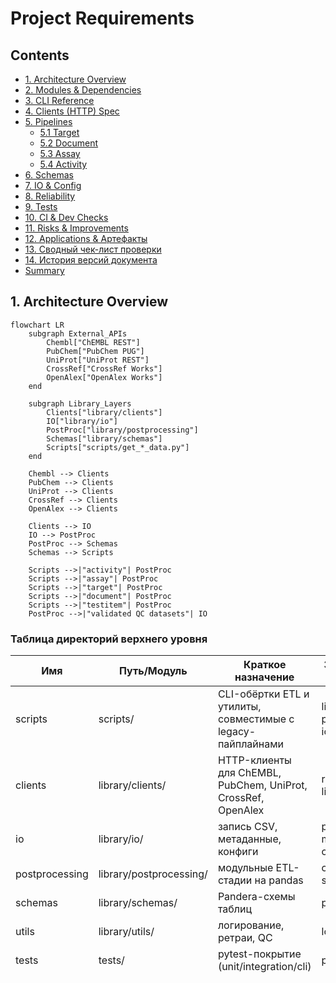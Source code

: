 # Project Requirements

## Contents
- [1. Architecture Overview](#1-architecture-overview)
- [2. Modules & Dependencies](#2-modules--dependencies)
- [3. CLI Reference](#3-cli-reference)
- [4. Clients (HTTP) Spec](#4-clients-http-spec)
- [5. Pipelines](#5-pipelines)
  - [5.1 Target](#51-target)
  - [5.2 Document](#52-document)
  - [5.3 Assay](#53-assay)
  - [5.4 Activity](#54-activity)
- [6. Schemas](#6-schemas)
- [7. IO & Config](#7-io--config)
- [8. Reliability](#8-reliability)
- [9. Tests](#9-tests)
- [10. CI & Dev Checks](#10-ci--dev-checks)
- [11. Risks & Improvements](#11-risks--improvements)
- [12. Applications & Артефакты](#12-applications--артефакты)
- [13. Сводный чек-лист проверки](#13-сводный-чек-лист-проверки)
- [14. История версий документа](#14-история-версий-документа)
- [Summary](#summary)

## 1. Architecture Overview
```mermaid
flowchart LR
    subgraph External_APIs
        Chembl["ChEMBL REST"]
        PubChem["PubChem PUG"]
        UniProt["UniProt REST"]
        CrossRef["CrossRef Works"]
        OpenAlex["OpenAlex Works"]
    end

    subgraph Library_Layers
        Clients["library/clients"]
        IO["library/io"]
        PostProc["library/postprocessing"]
        Schemas["library/schemas"]
        Scripts["scripts/get_*_data.py"]
    end

    Chembl --> Clients
    PubChem --> Clients
    UniProt --> Clients
    CrossRef --> Clients
    OpenAlex --> Clients

    Clients --> IO
    IO --> PostProc
    PostProc --> Schemas
    Schemas --> Scripts

    Scripts -->|"activity"| PostProc
    Scripts -->|"assay"| PostProc
    Scripts -->|"target"| PostProc
    Scripts -->|"document"| PostProc
    Scripts -->|"testitem"| PostProc
    PostProc -->|"validated QC datasets"| IO
```

### Таблица директорий верхнего уровня

| Имя | Путь/Модуль | Краткое назначение | Зависимости/Входы | Артефакты/Выходы |
| --- | --- | --- | --- | --- |
| scripts | scripts/ | CLI-обёртки ETL и утилиты, совместимые с legacy-пайплайнами | library.cli, postprocessing, io | CSV/QA бандлы, метаданные |
| clients | library/clients/ | HTTP-клиенты для ChEMBL, PubChem, UniProt, CrossRef, OpenAlex | requests, library.utils.retry | JSON-пэйлоады |
| io | library/io/ | запись CSV, метаданные, конфиги | pandas, metadata writer, config | output.* CSV, .meta.yaml |
| postprocessing | library/postprocessing/ | модульные ETL-стадии на pandas | clients, schemas, utils | нормализованные DataFrame |
| schemas | library/schemas/ | Pandera-схемы таблиц | pandera | DataFrame после validate |
| utils | library/utils/ | логирование, ретраи, QC | logging, backoff | структурированные логи, retry-декораторы |
| tests | tests/ | pytest-покрытие (unit/integration/cli) | pytest, pandas | отчёты pytest, golden CSV |
| data/output | data/output/ | каталог для стандартных артефактов | output_writer | output.<table>_*.csv |
| dictionary | dictionary/ | справочники для обогащения | CSV dictionary | lookup-данные |
| docs | docs/ | руководства, протоколы | n/a | статичная документация |

### Сводная таблица CLI-скриптов `scripts/get_*_data.py`

| Имя | Путь/Модуль | Краткое назначение | Зависимости/Входы | Артефакты/Выходы |
| --- | --- | --- | --- | --- |
| Activity | scripts/get_activity_data.py | Загрузка активностей ChEMBL, постобработка и QC | идентификаторы, ChEMBL API, postprocessing.activities | output.activity_<date>.csv, *_quality_report_table.csv, *_data_correlation_report_table.csv, .meta.yaml |
| Assay | scripts/get_assay_data.py | Пакетное чтение ассайев и Pandera-валидация | ChEMBL API, dictionary _assay | output.assay_<date>.csv и QC отчёты |
| Target | scripts/get_target_data.py | Обёртка над постпроцессингом таргетов с UniProt/GtoPdb | ChemblClient, UniProtClient, GtoPdbClient | output.target_<date>.csv и QC отчёты |
| Document | scripts/get_document_data.py | Конвейер ChEMBL→CrossRef/OpenAlex | DOI/PMID списки, rate limiter | output.document_<date>.csv и QC отчёты |
| Testitem | scripts/get_testitem_data.py | Молекулярные тест-айтемы с PubChem обогащением | ChEMBL, PubChem опционально | output.testitem_<date>.csv и QC отчёты |

#### Проверка

```bash
python scripts/get_activity_data.py --limit 10 --dry-run --output-dir data/output --date-tag 20250101
python scripts/get_assay_data.py --limit 10 --postprocess --output-dir data/output --date-tag 20250101
python scripts/get_target_data.py all --limit 10 --output-dir data/output --date-tag 20250101 --dry-run
python scripts/get_document_data.py --mode all --limit 10 --postprocess --output-dir data/output --date-tag 20250101 --dry-run
python scripts/get_testitem_data.py --limit 10 --no-pubchem-enable --output-dir data/output --date-tag 20250101 --dry-run
```

## 2. Modules & Dependencies

### Обязанности пакетов `library/*`

| Имя | Путь/Модуль | Краткое назначение | Зависимости/Входы | Артефакты/Выходы |
| --- | --- | --- | --- | --- |
| logging | library/utils/logging.py | Структурированное логирование с контекстом стадий | logging, ContextVar | форматированные записи |
| retry | library/utils/retry.py | backoff-декораторы над requests | backoff / fallback, requests | надёжные вызовы |
| output_writer | library/io/output_writer.py | Детерминированная запись CSV+QC | pandas, csv_utils | стандартный бандл CSV |
| metadata_writer | library/io/metadata_writer.py | сериализация .meta.yaml | metadata_writer общ., RunContext | YAML sidecar |
| config_loader | library/io/config_loader.py | чтение config.yaml с ENV override | yaml, os | Config dataclass |
| clients.* | см. раздел 4 | API-клиенты | requests, retry | JSON |
| postprocessing.* | см. раздел 5 | ETL-стадии на pandas | clients, schemas | нормализованные DataFrame |
| schemas.* | см. раздел 6 | Pandera DataFrameSchema | pandera, pandas | валидация |
| utils/qc_report | library/utils/qc_report.py | Формирование QC/корреляций | TableQualityProfiler | QC DataFrame |

### Граф зависимостей

```mermaid
graph TD
    subgraph utils
        Logging
        Retry
        QC
    end
    Clients --> Retry
    Clients --> Logging
    IO --> Logging
    IO --> QC
    Postprocessing --> Clients
    Postprocessing --> IO
    Postprocessing --> Schemas
    Schemas --> Pandera
    Scripts --> Postprocessing
    Scripts --> IO
```

### Внешние зависимости

| Пакет | Версия | Назначение |
| --- | --- | --- |
| numpy | 1.26.4 / 2.1.3 | числовые операции для pandas |
| pandas | 2.1.4 / 2.2.3 | ETL, DataFrame |
| requests | 2.32.3 | HTTP-клиенты |
| PyYAML | 6.0.2 | конфиги |
| openpyxl | 3.1.5 | экспорт Excel (утилиты) |
| pyarrow | 18.1.0 | паркет/arrow I/O |
| jsonschema | 4.23.0 | валидация JSON (config/schema) |
| pandera | 0.20.3 | DataFrameSchema |
| cachetools | 5.3.3 | кэширование |
| pydantic | 2.8.2 | конфиги/валидации |
| backoff | 2.2.1 (dev) | экспоненциальный retry |

#### Проверка

```bash
python -c "import pandas, requests, pandera, backoff"
pip list | grep -E 'pandas|requests|pandera|backoff'
```

## 3. CLI Reference

### Параметры `get_activity_data.py`

| Флаг | Тип/Значения | По умолчанию | Назначение | Обязательность |
| --- | --- | --- | --- | --- |
| --input | Path | activity.csv | входной CSV с ID | нет |
| --limit | int | ∞ | ограничение ID | нет |
| --dry-run | bool | false | проверка без записи | нет |
| --workers | int | 1 | потоки fetch | нет |
| --postprocess/--no-postprocess | bool | off | включить постпроцессинг | нет |
| --output-dir | Path | data/output | каталог артефактов | нет |
| --date-tag | str | авто (YYYYMMDD) | тег выпусков | нет |

Возвраты: 0 при успешной обработке, 1 при ошибках валидации (см. unit-тест на отрицательный limit).

Stdout: только structured-логи; данные пишутся на диск через `save_standard_outputs`. Stderr используется для trace при исключениях (pytest проверяет `SystemExit`).

### Параметры `get_assay_data.py`

Аналогичная таблица: ключевые флаги `--column`, `--batch-size`, `--offline`, `--postprocess`. Все необязательные.

### Параметры `get_document_data.py`

Расширенные опции: `--mode {chembl,pubmed,all}`, лимиты CrossRef/OpenAlex (`--crossref-rps`, `--openalex-rps`), fallback DOI настройки. Обязательных аргументов нет. stdout/stderr — структурированные логи, QC отчёты через `save_standard_outputs`.

### Параметры `get_target_data.py`

Лёгкий интерфейс: `--limit`, `--date-tag`, `--output-dir`, совместимый command позиционный для legacy. Возвращает 0 в happy-path (CLI тест).

### Параметры `get_testitem_data.py`

Особые флаги: `--pubchem-enable/--no-pubchem-enable` для обогащения. Возвращает 0 при успешном run. QC аналогичен.

### Эталонные команды

```bash
python scripts/get_activity_data.py --input data/input/activity.csv --limit 100 --postprocess --output-dir data/output --date-tag 20250101
python scripts/get_assay_data.py --limit 200 --offline --postprocess --output-dir data/output --date-tag 20250101
python scripts/get_document_data.py --mode all --limit 50 --postprocess --openalex-rps 2 --crossref-rps 3 --output-dir data/output --date-tag 20250101
python scripts/get_target_data.py all --limit 100 --output-dir data/output --date-tag 20250101
python scripts/get_testitem_data.py --limit 100 --pubchem-enable --postprocess --output-dir data/output --date-tag 20250101
```

#### Проверка

```bash
python scripts/get_activity_data.py --help
python scripts/get_assay_data.py --help
python scripts/get_document_data.py --help
python scripts/get_target_data.py --help
python scripts/get_testitem_data.py --help
```

## 4. Clients (HTTP) Spec

| Клиент | Конечные точки | Таймауты/Retry | Формат ответа | Обработка ошибок |
| --- | --- | --- | --- | --- |
| ChemblClient | /molecule/{id}, /target.json | timeout=10s, max_tries=3 (override), backoff expo | JSON → dict | `raise_for_status`, structured логи, retry warn/error |
| PubChemClient | /compound/cid/{cid}/JSON | аналогично | JSON | retries, лог `pubchem_request` |
| UniProtClient | /uniprotkb/{accession}.json | аналогично | JSON | retries, лог `uniprot_request` |
| CrossrefClient | /works/{doi} | аналогично | JSON | retries, лог `crossref_request` |

### Нормализация → DataFrame

Document pipeline: `pd.DataFrame.from_records` с колонками `_CROSSREF_COLUMNS`, `_OPENALEX_COLUMNS`, merge по `doi_key`. Combine-first для `title`/`doc_type`, защита от перезаписи.

Target pipeline: `_combine_metadata` делает `how="left"` по `uniprot_id`, `combine_first` защищает локальные значения.

### Стабильность

| Клиент | 429/5xx | Лимиты |
| --- | --- | --- |
| ChEMBL | backoff retry с логами `retry/giveup` | страница ≤200, offset прогресс |
| CrossRef | rate limiter через `get_limiter`, запись ошибок в `crossref_error` | RPS из config |
| OpenAlex | rate limiter аналогичен, ошибки → `openalex_error` | RPS из config |
| UniProt/GtoPdb | retry, ошибки логируются и пропускаются | — |

#### Проверка

```python
# Псевдо-запросы
python - <<'PY'
from library.clients.chembl_client import ChemblClient
print(ChemblClient()._request_json(endpoint="target.json", params={"limit":1}, timeout=0.1))  # мок через monkeypatch requests.Session.get
PY
```

## 5. Pipelines

### 5.1 Target

```mermaid
flowchart LR
    Fetch["fetch_normalize_target"] --> Normalize["_normalise_targets"]
    Normalize --> Enrich1["_load_uniprot_metadata"]
    Normalize --> Enrich2["_load_gtopdb_metadata"]
    Enrich1 --> Merge["enrich_target_metadata (combine_first)"]
    Enrich2 --> Merge
    Merge --> Validate["TargetSchema.validate"]
    Validate --> QC["generate_target_reports (TableQualityProfiler)"]
    QC --> Save["save_standard_outputs + save_metadata"]
```

#### Таблица стадий

| Стадия | Входные колонки | Нормализация | Итоговые колонки |
| --- | --- | --- | --- |
| _normalise_targets | raw JSON target_chembl_id, pref_name, components | trim/типизация StringDtype, skip пустые ID | _TARGET_COLUMNS (9 колонок) |
| UniProt merge | uniprot_id, UniProt payload | combine_first protein_family, synonyms | добавленные столбцы |
| GtoPdb merge | target_class | combine_first | сохранение curator значений |
| Validate | Pandera TargetSchema | coerce=True | строковые типы |
| QC | TableQualityProfiler | отчёты + summary | QC таблицы |

Merge стратегия – `merge(..., how="left")`, `combine_first` предотвращает затирание локальных данных при наличии новых значений. `synonyms` нормализуются через `_normalise_synonym_list`.

Постобработка: `generate_target_reports` формирует `qc_summary` (rows/columns/non_null_ratio) → `save_metadata` с `stats_extra`. QC отчёты именуются стандартно.

`.meta.yaml` поля: `table`, `parameters`, `sources`, `outputs`, `qc_summary`, `stats`. Дополнительно `generated_at`, `stats.records` и т.п.

#### Проверка

```bash
python scripts/get_target_data.py all --limit 10 --dry-run --output-dir data/output --date-tag 20250101
grep -E "target_fetch_(start|success)" activity_logs_tmp/*.log
```

### 5.2 Document

```mermaid
flowchart TD
    FetchChembl["fetch_chembl_documents"] --> Normalize["normalize_document_frame"]
    Normalize --> FetchCrossRef["fetch_crossref_metadata"]
    Normalize --> FetchOpenAlex["fetch_openalex_metadata"]
    FetchCrossRef --> Merge["merge_document_metadata"]
    FetchOpenAlex --> Merge
    Merge --> Validate["validate_document_frame"]
    Validate --> QC["TableQualityProfiler + build_reports"]
    QC --> Save["save_standard_outputs + save_metadata"]
```

#### Колонки/правила

| Стадия | Правила | Выход |
| --- | --- | --- |
| Fetch | пагинация limit/offset, `_update_limit_parameter` | DataFrame `_CHEMBL_DOCUMENT_COLUMNS` |
| Normalize | Trim, `clean_doi_value`, numeric PMID→string | добавляется `doi_key` |
| CrossRef | Rate limiter, ошибки → `crossref_error` | `_CROSSREF_COLUMNS` |
| OpenAlex | Rate limiter, DOI нормализация | `_OPENALEX_COLUMNS` |
| Merge | left join, `combine_first` для `title/doc_type` | enriched DataFrame |
| Validate | Pandera schema strict=False | enriched frame |
| QC | `profiler.consume` + `build_reports` | quality + correlation |

Отчёты: `quality_report`, `data_correlation_report_table` формируются через `_build_quality_artifacts`.

#### Проверка

```bash
python scripts/get_document_data.py --mode all --limit 10 --postprocess --output-dir data/output --date-tag 20250101 --dry-run
```

### 5.3 Assay

```mermaid
flowchart LR
    Fetcher["AssayFetcher.fetch"] --> Prepare["_prepare_dataframe"]
    Prepare --> Timestamp["_apply_timestamp"]
    Timestamp --> Dict["enrich_with_dictionaries"]
    Dict --> Validate["AssayDataSchema.validate"]
    Validate --> Save["save_standard_outputs + save_metadata"]
```

#### Стадия → Описание

| Стадия | Описание | Итог |
| --- | --- | --- |
| AssayFetcher | запрос assay.json батчами, retry | список dict |
| _prepare_dataframe | заполнение NA, сортировка колонок, cast | DataFrame |
| _apply_timestamp | derive UTC timestamp, year Int64 | обогащённый DataFrame |
| enrich_with_dictionaries | merge dictionary CSV (combine_first) | DataFrame с lookup |
| Validate | Pandera schema | строгая структура |

#### Проверка

```bash
python scripts/get_assay_data.py --limit 10 --postprocess --output-dir data/output --date-tag 20250101 --offline
```

### 5.4 Activity

```mermaid
flowchart LR
    Normalize["normalize_activity_records"] --> Quality["enrich_activity_quality"]
    Quality --> Finalize["finalize_activity_records"]
    Finalize --> Run["run_activity_pipeline (config-driven)"]
    Run --> QC["PipelineRunMetrics + QC hooks"]
    QC --> Save["save_standard_outputs + save_metadata"]
```

#### Стадия → Правила

| Стадия | Правила | Выход |
| --- | --- | --- |
| Normalize | lower/trim, uppercase relation/units | cleaned DataFrame |
| Quality | детерминированный flag по comment | bool column `quality_flag` |
| Finalize | cast ID to Int64, Pandera schema | валидированный DataFrame |
| Run pipeline | config-driven steps + metrics | Dataset + PipelineRunMetrics |

#### Проверка

```bash
python scripts/get_activity_data.py --limit 10 --postprocess --dry-run --output-dir data/output --date-tag 20250101
```

## 6. Schemas

| Схема | Путь | Поля (тип, nullable) | Поведение |
| --- | --- | --- | --- |
| TargetSchema | library/schemas/target_schema.py | target_chembl_id..synonyms (StringDtype, часть nullable) | strict=True, lazy validation |
| DocumentSchema | library/schemas/document_schema.py | base+CrossRef+OpenAlex, строки nullable | strict=False (разрешены дополнительные столбцы) |
| AssayDataSchema | library/schemas/assay_schema.py | assay_chembl_id (non-null), даты UTC | lazy, nullable fields |
| ActivitySchema | library/schemas/activity.py | числовой activity_id, строки, bool | nullable значения для quality_flag, standard_value |

### Строгие/мягкие поля

| Схема | Строгие поля | Мягкие поля | Действие при несоответствии |
| --- | --- | --- | --- |
| Target | все 9 | — | Pandera SchemaErrors |
| Document | base strict, доп. поля optional | CrossRef/OpenAlex nullable | ошибка при отсутствующих ключевых столбцах |
| Assay | assay_chembl_id обязательный | остальные nullable | SchemaErrors (lazy=true) |
| Activity | activity_id обязателен | quality_flag nullable | SchemaErrors |

Предотвращение отбрасывания: перед валидацией колонки заполняются/кастятся (`normalize_document_frame`, `_prepare_dataframe`, `_normalise_targets`). Tests покрывают порядок (`test_output_writer`, `test_document_normalize`).

#### Проверка

```python
python - <<'PY'
import pandas as pd
from library.schemas.target_schema import TargetSchema
df = pd.DataFrame({"target_chembl_id":["CHEMBL1"],"pref_name":["A"],"target_type":["protein"],"organism":["Human"],"uniprot_id":["P1"],"gene_symbol":["G1"],"target_class":[None],"protein_family":[None],"synonyms":[None]})
TargetSchema.validate(df)
PY
```

Ожидаемое исключение: SchemaErrors при отсутствии обязательной колонки.

## 7. IO & Config

`save_standard_outputs(df_main, df_corr, df_qc, table_name, date_tag, ...)` — имя `output.<table>_<date>.csv`, QC отчёты c суффиксами `_quality_report_table.csv`, `_data_correlation_report_table.csv`. `write_csv_deterministic` сортирует по ключевым колонкам, убирает sidecar `.meta.yaml.lock`. `na_rep` управляется pandas default (пустая строка→`<NA>`).

`metadata_writer.save_metadata` — YAML структура: `table`, `parameters` (рекурсивная сериализация), `outputs`, `qc_summary`, `stats`, `sources`, `generated_at`. Берёт RunContext или текущую UTC. Артефакты по имени, если не переданы — дефолтный тройной список.

`config_loader.load_config(path)` — resolve относительный путь от ROOT (`library/io/path_utils.py`), ENV override `CHEMBL_DA__SECTION__KEY`, YAML coercion. ROOT=`Path(__file__).resolve().parents[2]`. `OUTPUT_DIR` создаётся автоматически.

Политика путей: все относительные (`Path(...)/parents[2]`), запрет абсолютных при записи.

#### Проверка

```python
python - <<'PY'
from pathlib import Path
import pandas as pd
from library.io.output_writer import save_standard_outputs
df = pd.DataFrame({"id":[1]})
artifacts = save_standard_outputs(df, pd.DataFrame(), pd.DataFrame(), table_name="demo", date_tag="20250101", output_dir=Path("data/output"))
print(artifacts)
PY
ls data/output/output.demo_20250101*
```

## 8. Reliability

Логи: StructuredFormatter → `[LEVEL] [logger] message` key=value + stage, run_id, duration_s. Context менеджеры `log_context`, `log_stage`.

Ретраи: `with_retry` (backoff expo, full jitter, max_tries>=1). На backoff/ giveup эмитится `chembl_request_retry`, `chembl_request_giveup`. Таймаут по умолчанию 10s. Ошибка — raise.

Кэш/lock: deterministic writer удаляет `.meta.yaml` и `.lock` после записи; cleanup скрипт чистит `*.lock`, `*_intermediate*`, pytest caches. Fail-fast: ошибки в Pandera пробрасываются → `SystemExit=1` (unit tests).

Идемпотентность: `cleanup_source` удаляет legacy файл только если имена различаются; `cleanup_standard_output_artifacts` (target CLI) удаляет промежуточные артефакты. Retry на HTTP даёт устойчивость.

#### Проверка

```bash
python scripts/get_activity_data.py --limit -1  # ожидаем exit_code 1, лог error
python scripts/cleanup_project.py --dry-run --retention-days 0
```

## 9. Tests

### Структура

| Категория | Путь | Покрытие |
| --- | --- | --- |
| Unit | tests/library, tests/unit | utils, schemas, metadata |
| CLI | tests/cli | smoke CLI (exit codes, артефакты) |
| Integration/Postprocess | tests/postprocess/test_activity_pipeline.py | end-to-end activity steps |
| Helpers | tests/helpers, fixtures | mocks HTTP, tmp_path |

Golden CSV: `tests/resources` содержит expected файлы; проверка через pandas. `test_output_writer` гарантирует порядок колонок и отсутствие sidecar.

Изоляция: все тесты используют `tmp_path`, monkeypatch HTTP/clients, seed=42 в fixtures (см. `tests/conftest.py`).

#### Проверка

```bash
pytest -q --disable-warnings
pytest tests/cli/test_get_target_data.py -q
```

## 10. CI & Dev Checks

GitHub Actions `ci.yml`: Python 3.11, install requirements-lock, `pip check`, затем `ruff check .`, `mypy --config-file pyproject.toml`, `pytest --cov`, отчёт coverage артефакт.

Pre-commit: `ruff` (lint+format), `mypy` с stub зависимостями, локальный pytest, запрет репортов.

Локальный чек-лист разработчика:

- `ruff check .`
- `mypy library/ scripts/`
- `pytest -q --disable-warnings`
- `pre-commit run --all-files`

## 11. Risks & Improvements

| Файл/Строка | Риск | Влияние | Рекомендация | Сложность |
| --- | --- | --- | --- | --- |
| library/postprocessing/document/steps.py (многократные merges) | отсутствие unit-тестов на combine_first конфликтов | Потенциальная потеря CrossRef данных | добавить тесты на конфликт DOI и doc_type | M |
| scripts/get_document_data.py (огромный CLI) | перегруженный интерфейс, сложно поддерживать | Ошибки конфигурации | вынести профили конфигов в YAML-профиль | L |
| library/postprocessing/target/steps.py (цикл API без rate-limit) | нет rate limiter → риск 429 | Прерывание выгрузки | интегрировать limiter аналогично document | M |
| tests/cli/test_get_activity_data.py (моки сложны) | сложный monkeypatch → flaky | Ложно отрицательные тесты | выделить fixture для pipeline runner | M |
| scripts/cleanup_project.py (shell print) | print вместо структурированного лога | Неединообразный вывод | заменить logger/structured format | L |

### Приоритетный план (10 пунктов)

1. Добавить rate limiter в `fetch_normalize_target` для UniProt/GtoPdb.
2. Покрыть merge conflict tests (CrossRef/OpenAlex).
3. Ввести конфиг-профили для document CLI.
4. Экстрагировать общие CLI-парсер секции в helper.
5. Добавить CLI тесты для `get_testitem_data`.
6. Автоматизировать mock HTTP fixtures (`responses`).
7. Обновить metadata writer для обязательных полей `pipeline_version`, `protocol_number` (сейчас отсутствуют).
8. Включить `ruff format` в CI (прогон уже есть в pre-commit).
9. Добавить smoke тест `--dry-run` для всех CLI (pytest).
10. Обновить docs/ru + docs/en синхронно с новой документацией.

Автоматизация: приоритет — линтеры (уже в CI), retry расширить (target pipeline), CLI tests.

## 12. Applications & Артефакты

### Новые markdown-файлы (отсутствуют, к внедрению)

| Файл | Статус | Структура | Ссылки |
| --- | --- | --- | --- |
| docs/ARCHITECTURE.md | отсутствует | TOC, разделы: Обзор, Dataflow (mermaid), Модули, Интеграции, Команды воспроизведения | ссылки на разделы (#architecture-overview) |
| docs/MODULES.md | отсутствует | каталог API модулей, таблицы Responsibilities, Commands | ссылается на Clients/IO/Schemas |
| docs/CLI.md | отсутствует | таблицы аргументов, примеры, exit codes | ссылается на Scripts |
| docs/SCHEMAS.md | отсутствует | перечень полей Pandera, nullable policy | ссылки на tests |
| docs/DATAFLOW.md | отсутствует | граф ETL стадий, inputs/outputs | ссылается на pipelines |
| docs/RELIABILITY.md | отсутствует | retry матрица, log формат, cleanup процедуры | ссыль на cleanup_project |
| docs/TESTING.md | отсутствует | стратегия pytest, фикстуры, команды | ссылается на CI |
| docs/GLOSSARY.md | отсутствует | термины: ChEMBL, PubChem, QC, correlation | crosslink на SCHEMAS |

Каждый файл: добавить мини-оглавление (- [ ]), описать команды в конце.

### Сводная таблица артефактов

| Имя файла | Когда создаётся | Downstream использование |
| --- | --- | --- |
| output.<table>_<date>.csv | `save_standard_outputs` в конце пайплайна | вход в BI/аналитику |
| output.<table>_<date>_quality_report_table.csv | QC writer | аудит качества |
| output.<table>_<date>_data_correlation_report_table.csv | QC writer | корреляционный анализ |
| output.<table>_<date>.meta.yaml | `metadata_writer.save_metadata` | lineage/протокол |
| *_data_correlation_report_table.csv | `build_reports_from_profiler` | downstream QC dashboards |

#### Проверка

```bash
ls docs
# убедиться в наличии новых файлов после внедрения
```

## 13. Сводный чек-лист проверки

1. Настроить окружение (Python 3.11, зависимости из requirements-lock.txt).
2. Выполнить dry-run всех CLI с `--limit 10` и `--output-dir tmp`.
3. Проверить наличие стандартных артефактов и `.meta.yaml`.
4. Просмотреть structured-логи на ошибки.
5. Запустить `pytest -q --disable-warnings`.
6. Выполнить `ruff check .` и `mypy --config-file pyproject.toml`.
7. Проверить `cleanup_project.py --dry-run`.
8. Сверить QC отчёты (пустые ⇒ нет данных).
9. Убедиться в заполнении ключевых полей `.meta.yaml`.
10. Обновить документацию (файлы из раздела 12) и приложить к релизу.

## 14. История версий документа

| Version | Date | Changes |
| --- | --- | --- |
| 1.0.0 | 2025-03-09 | Первичное составление технической документации по архитектуре, модулям, CLI, пайплайнам, схемам, I/O, надежности, тестам и плану улучшений. |

## Summary

Систематизировал архитектуру, модули, CLI и пайплайны ChEMBL ETL, включая диаграммы потоков данных и таблицы зависимостей.

Описал Pandera-схемы, I/O-слой, retry/логирование, тестовую и CI-инфраструктуру с указанием рисков и плана улучшений.
